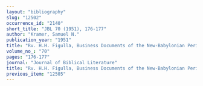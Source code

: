 ```yaml
---
layout: "bibliography"
slug: "12502"
occurrence_id: "2140"
short_title: "JBL 70 (1951), 176-177"
author: "Kramer, Samuel N."
publication_year: "1951"
title: "Rv. H.H. Figulla, Business Documents of the New-Babylonian Period"
volume_no_: "70"
pages: "176-177"
journal: "Journal of Biblical Literature"
title: "Rv. H.H. Figulla, Business Documents of the New-Babylonian Period"
previous_item: "12505"
---
```

